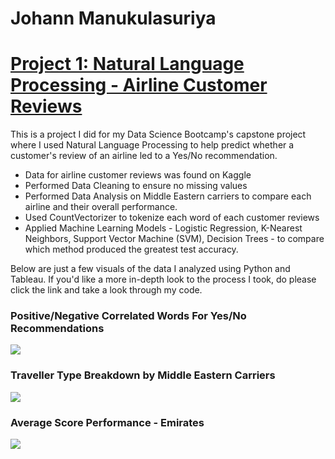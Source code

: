 # Johann Manukulasuriya

# [Project 1: Natural Language Processing - Airline Customer Reviews](https://github.com/Yohannesburg129/capstone_project)

This is a project I did for my Data Science Bootcamp's capstone project where I used Natural Language Processing to help predict whether a customer's review of an airline led to a Yes/No recommendation. 

* Data for airline customer reviews was found on Kaggle
* Performed Data Cleaning to ensure no missing values
* Performed Data Analysis on Middle Eastern carriers to compare each airline and their overall performance.
* Used CountVectorizer to tokenize each word of each customer reviews
* Applied Machine Learning Models - Logistic Regression, K-Nearest Neighbors, Support Vector Machine (SVM), Decision Trees - to compare which method produced the greatest test accuracy.


Below are just a few visuals of the data I analyzed using Python and Tableau. If you'd like a more in-depth look to the process I took, do please click the link and take a look through my code. 

### Positive/Negative Correlated Words For Yes/No Recommendations
![](https://user-images.githubusercontent.com/69922537/155848846-254edabb-ac77-4e81-bce0-37cd3db46a0c.png)

### Traveller Type Breakdown by Middle Eastern Carriers
![](https://user-images.githubusercontent.com/69922537/155849114-78496444-f4b4-4b53-8645-266ca506b6c1.png)

### Average Score Performance - Emirates
![](https://user-images.githubusercontent.com/69922537/155849138-bcc5d8a4-b088-4a10-8d98-6d9b9efb48c5.png)

